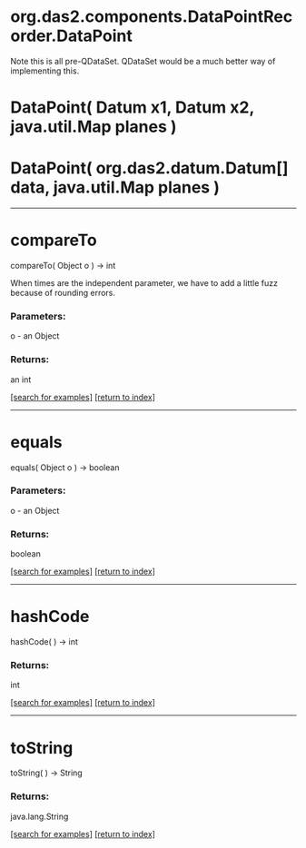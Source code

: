 # org.das2.components.DataPointRecorder.DataPoint

Note this is all pre-QDataSet.  QDataSet would be a much better way of implementing this.

# DataPoint( Datum x1, Datum x2, java.util.Map planes )


# DataPoint( org.das2.datum.Datum[] data, java.util.Map planes )


***
<a name="compareTo"></a>
# compareTo
compareTo( Object o ) &rarr; int

When times are the independent parameter, we have to add a 
 little fuzz because of rounding errors.

### Parameters:
o - an Object

### Returns:
an int


<a href="https://github.com/autoplot/dev/search?q=compareTo&unscoped_q=compareTo">[search for examples]</a>
<a href="https://github.com/autoplot/documentation/blob/master/javadoc/index-all.md">[return to index]</a>

***
<a name="equals"></a>
# equals
equals( Object o ) &rarr; boolean



### Parameters:
o - an Object

### Returns:
boolean


<a href="https://github.com/autoplot/dev/search?q=equals&unscoped_q=equals">[search for examples]</a>
<a href="https://github.com/autoplot/documentation/blob/master/javadoc/index-all.md">[return to index]</a>

***
<a name="hashCode"></a>
# hashCode
hashCode(  ) &rarr; int



### Returns:
int


<a href="https://github.com/autoplot/dev/search?q=hashCode&unscoped_q=hashCode">[search for examples]</a>
<a href="https://github.com/autoplot/documentation/blob/master/javadoc/index-all.md">[return to index]</a>

***
<a name="toString"></a>
# toString
toString(  ) &rarr; String



### Returns:
java.lang.String


<a href="https://github.com/autoplot/dev/search?q=toString&unscoped_q=toString">[search for examples]</a>
<a href="https://github.com/autoplot/documentation/blob/master/javadoc/index-all.md">[return to index]</a>

